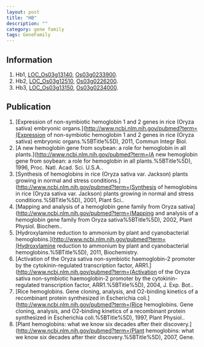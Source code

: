 ```yaml
---
layout: post
title: "HB"
description: ""
category: gene family
tags: GeneFamily
---
```


## Information
1. Hb1, [LOC_Os03g13140](http://rice.plantbiology.msu.edu/cgi-bin/ORF_infopage.cgi?orf=LOC_Os03g13140), [Os03g0233900](http://rapdb.dna.affrc.go.jp/viewer/gbrowse_details/irgsp1?name=Os03g0233900).
2. Hb2, [LOC_Os03g12510](http://rice.plantbiology.msu.edu/cgi-bin/ORF_infopage.cgi?orf=LOC_Os03g12510), [Os03g0226200](http://rapdb.dna.affrc.go.jp/viewer/gbrowse_details/irgsp1?name=Os03g0226200).
3. Hb3, [LOC_Os03g13150](http://rice.plantbiology.msu.edu/cgi-bin/ORF_infopage.cgi?orf=LOC_Os03g13150), [Os03g0234000](http://rapdb.dna.affrc.go.jp/viewer/gbrowse_details/irgsp1?name=Os03g0234000).

## Publication
1. [Expression of non-symbiotic hemoglobin 1 and 2 genes in rice (Oryza sativa) embryonic organs.](http://www.ncbi.nlm.nih.gov/pubmed?term=(Expression of non-symbiotic hemoglobin 1 and 2 genes in rice (Oryza sativa) embryonic organs.%5BTitle%5D), 2011, Commun Integr Biol.
2. [A new hemoglobin gene from soybean: a role for hemoglobin in all plants.](http://www.ncbi.nlm.nih.gov/pubmed?term=(A new hemoglobin gene from soybean: a role for hemoglobin in all plants.%5BTitle%5D), 1996, Proc. Natl. Acad. Sci. U.S.A..
3. [Synthesis of hemoglobins in rice (Oryza sativa var. Jackson) plants growing in normal and stress conditions.](http://www.ncbi.nlm.nih.gov/pubmed?term=(Synthesis of hemoglobins in rice (Oryza sativa var. Jackson) plants growing in normal and stress conditions.%5BTitle%5D), 2001, Plant Sci..
4. [Mapping and analysis of a hemoglobin gene family from Oryza sativa](http://www.ncbi.nlm.nih.gov/pubmed?term=(Mapping and analysis of a hemoglobin gene family from Oryza sativa%5BTitle%5D), 2002, Plant Physiol. Biochem..
5. [Hydroxylamine reduction to ammonium by plant and cyanobacterial hemoglobins.](http://www.ncbi.nlm.nih.gov/pubmed?term=(Hydroxylamine reduction to ammonium by plant and cyanobacterial hemoglobins.%5BTitle%5D), 2011, Biochemistry.
6. [Activation of the Oryza sativa non-symbiotic haemoglobin-2 promoter by the cytokinin-regulated transcription factor, ARR1.](http://www.ncbi.nlm.nih.gov/pubmed?term=(Activation of the Oryza sativa non-symbiotic haemoglobin-2 promoter by the cytokinin-regulated transcription factor, ARR1.%5BTitle%5D), 2004, J. Exp. Bot..
7. [Rice hemoglobins. Gene cloning, analysis, and O2-binding kinetics of a recombinant protein synthesized in Escherichia coli.](http://www.ncbi.nlm.nih.gov/pubmed?term=(Rice hemoglobins. Gene cloning, analysis, and O2-binding kinetics of a recombinant protein synthesized in Escherichia coli.%5BTitle%5D), 1997, Plant Physiol..
8. [Plant hemoglobins: what we know six decades after their discovery.](http://www.ncbi.nlm.nih.gov/pubmed?term=(Plant hemoglobins: what we know six decades after their discovery.%5BTitle%5D), 2007, Gene.


